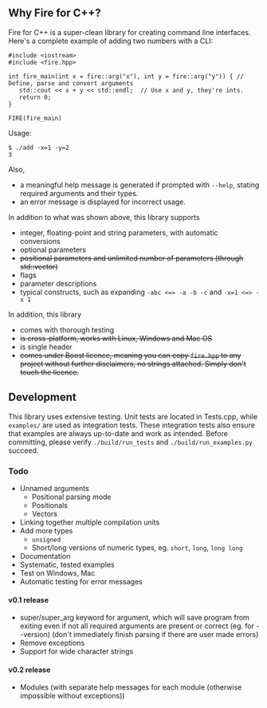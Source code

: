 
## Why Fire for C++?

Fire for C++ is a super-clean library for creating command line interfaces. Here's a complete example of adding two numbers with a CLI:
 ```
#include <iostream>
#include <fire.hpp>

int fire_main(int x = fire::arg("x"), int y = fire::arg("y")) { // Define, parse and convert arguments
    std::cout << x + y << std::endl;  // Use x and y, they're ints.
    return 0;
}

FIRE(fire_main)
```

Usage:
```
$ ./add -x=1 -y=2
3
```

Also,
* a meaningful help message is generated if prompted with `--help`, stating required arguments and their types.
* an error message is displayed for incorrect usage.

In addition to what was shown above, this library supports
* integer, floating-point and string parameters, with automatic conversions
* optional parameters
* ~~positional parameters and unlimited number of parameters (through std::vector)~~
* flags
* parameter descriptions
* typical constructs, such as expanding `-abc <=> -a -b -c` and `-x=1 <=> -x 1`

In addition, this library
* comes with thorough testing
* ~~is cross-platform, works with Linux, Windows and Mac OS~~
* is single header
* ~~comes under Boost licence, meaning you can copy `fire.hpp` to any project without further disclaimers, no strings attached. Simply don't touch the licence.~~ 



## Development

This library uses extensive testing. Unit tests are located in Tests.cpp, while `examples/` are used as integration tests. These integration tests also ensure that examples are always up-to-date and work as intended. Before committing, please verify `./build/run_tests` and `./build/run_examples.py` succeed.

### Todo

* Unnamed arguments
    * Positional parsing mode
    * Positionals
    * Vectors
* Linking together multiple compilation units
* Add more types
    * `unsigned`
    * Short/long versions of numeric types, eg. `short`, `long`, `long long`
* Documentation
* Systematic, tested examples
* Test on Windows, Mac
* Automatic testing for error messages

#### v0.1 release

* super/super_arg keyword for argument, which will save program from exiting even if not all required arguments are present or correct (eg. for --version) (don't immediately finish parsing if there are user made errors)
* Remove exceptions
* Support for wide character strings

#### v0.2 release

* Modules (with separate help messages for each module (otherwise impossible without exceptions))
